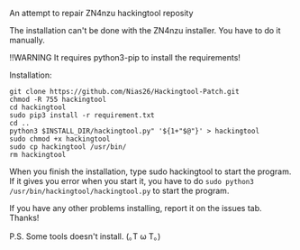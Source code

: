An attempt to repair ZN4nzu hackingtool reposity

The installation can't be done with the ZN4nzu installer. You have to do it manually.

!!WARNING It requires python3-pip to install the requirements!

Installation:
```
git clone https://github.com/Nias26/Hackingtool-Patch.git
chmod -R 755 hackingtool
cd hackingtool
sudo pip3 install -r requirement.txt
cd ..
python3 $INSTALL_DIR/hackingtool.py" '${1+"$@"}' > hackingtool
sudo chmod +x hackingtool
sudo cp hackingtool /usr/bin/
rm hackingtool
```
When you finish the installation, type sudo hackingtool to start the program. If it gives you error when you start it, you have to do `sudo python3 /usr/bin/hackingtool/hackingtool.py` to start the program.

If you have any other problems installing, report it on the issues tab. 
Thanks!

P.S.
Some tools doesn't install. (｡T ω T｡)
